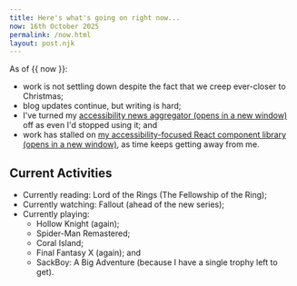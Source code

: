 ```yaml
---
title: Here's what's going on right now...
now: 16th October 2025
permalink: /now.html
layout: post.njk
---
```


As of {{ now }}:

- work is not settling down despite the fact that we creep ever-closer to Christmas;
- blog updates continue, but writing is hard;
- I've turned my <a href="https://a11y-aggregator.web.app/" target="_blank" rel="noreferrer">
  accessibility news aggregator (opens in a new window)</a> off as even I'd stopped using it; and
- work has stalled on <a href="www.npmjs.com/package/@damienrobson/clarityui" target="_blank" rel="noreferrer">my accessibility-focused React component library (opens in a new window)</a>, as time keeps getting away from me.

<h2>Current Activities</h2>

- Currently reading: Lord of the Rings (The Fellowship of the Ring);
- Currently watching: Fallout (ahead of the new series);
- Currently playing:
  - Hollow Knight (again);
  - Spider-Man Remastered;
  - Coral Island;
  - Final Fantasy X (again); and
  - SackBoy: A Big Adventure (because I have a single trophy left to get).